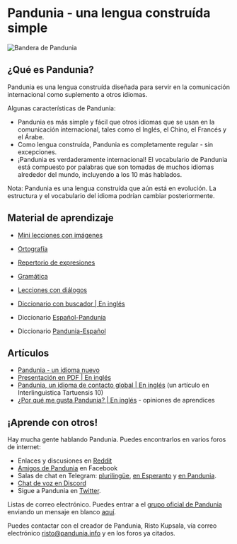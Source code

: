 Pandunia - una lengua construída simple
==================================

![](http://www.pandunia.info/bander/bander.png "Bandera de Pandunia")

## ¿Qué es Pandunia?

Pandunia es una lengua construída diseñada para servir en la comunicación internacional como suplemento a otros idiomas.

Algunas características de Pandunia:

- Pandunia es más simple y fácil que otros idiomas que se usan en la comunicación internacional, tales como el Inglés, el Chino, el Francés y el Árabe.
- Como lengua construída, Pandunia es completamente regular - sin excepciones.
- ¡Pandunia es verdaderamente internacional! El vocabulario de Pandunia está compuesto por palabras que son tomadas de muchos idiomas alrededor del mundo, incluyendo a los 10 más hablados.


Nota: Pandunia es una lengua construída que aún está en evolución. La estructura y el vocabulario del idioma podrían cambiar posteriormente.


## Material de aprendizaje

- [Mini lecciones con imágenes](http://www.pandunia.info/pandunia/mini_darse.html)
- [Ortografía](abc.md)
- [Repertorio de expresiones](jumla.md)
- [Gramática](baxa_kanun.md)
- [Lecciones con diálogos](darse.md)

- [Diccionario con buscador | En inglés](tiddly.html)
- Diccionario [Español-Pandunia](español-pandunia.md)
- Diccionario [Pandunia-Español](pandunia-español.md)

## Artículos

- [Pandunia - un idioma nuevo](dunia_pijin.md)
- [Presentación en PDF | En inglés](Pandunia-presentation.pdf)
- [Pandunia, un idioma de contacto global | En inglés](http://www.pandunia.info/makala/Pandunia_in_Interlinguistica_Tartuensis_10.pdf) (un artículo en Interlinguistica Tartuensis 10)
- [¿Por qué me gusta Pandunia? | En inglés](http://www.pandunia.info/makala/Why_do_I_like_Pandunia.pdf) - opiniones de aprendices

## ¡Aprende con otros!

Hay mucha gente hablando Pandunia. Puedes encontrarlos en varios foros de internet: 

- Enlaces y discusiones en [Reddit](https://www.reddit.com/r/pandunia/)
- [Amigos de Pandunia](http://www.facebook.com/groups/pandunia) en Facebook
- Salas de chat en Telegram: [plurilingüe](https://t.me/joinchat/AAAAAEPVsifmS6xRLAlxVA), [en Esperanto](https://telegram.me/joinchat/APGe_EEjdrXFNPU02vKWSg) y [en Pandunia](https://t.me/joinchat/AAAAAENlKqzlMtGkrmf5rg).
- [Chat de voz en Discord](https://discord.gg/uk36mn8)
- Sigue a Pandunia en [Twitter](https://twitter.com/pandunia_).


Listas de correo electrónico. Puedes entrar a el [grupo oficial de Pandunia](https://groups.yahoo.com/neo/groups/pandunia/info) enviando un mensaje en blanco [aquí](mailto:pandunia-subscribe@yahoogroups.com).


Puedes contactar con el creador de Pandunia, Risto Kupsala, vía correo electrónico [risto@pandunia.info](mailto:risto@pandunia.info) y en los foros ya citados.

